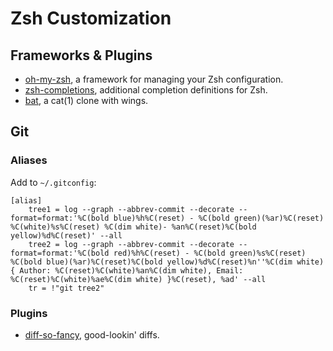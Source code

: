 # Zsh Customization

## Frameworks & Plugins

* [oh-my-zsh](https://github.com/robbyrussell/oh-my-zsh), a framework for managing your Zsh configuration.
* [zsh-completions](https://github.com/zsh-users/zsh-completions), additional completion definitions for Zsh.
* [bat](https://github.com/sharkdp/bat), a cat(1) clone with wings.

## Git

### Aliases

Add to `~/.gitconfig`:

```
[alias]
	tree1 = log --graph --abbrev-commit --decorate --format=format:'%C(bold blue)%h%C(reset) - %C(bold green)(%ar)%C(reset) %C(white)%s%C(reset) %C(dim white)- %an%C(reset)%C(bold yellow)%d%C(reset)' --all
	tree2 = log --graph --abbrev-commit --decorate --format=format:'%C(bold red)%h%C(reset) - %C(bold green)%s%C(reset) %C(bold blue)(%ar)%C(reset)%C(bold yellow)%d%C(reset)%n''%C(dim white){ Author: %C(reset)%C(white)%an%C(dim white), Email: %C(reset)%C(white)%ae%C(dim white) }%C(reset), %ad' --all
	tr = !"git tree2"
```

### Plugins

* [diff-so-fancy](https://github.com/so-fancy/diff-so-fancy), good-lookin' diffs.
